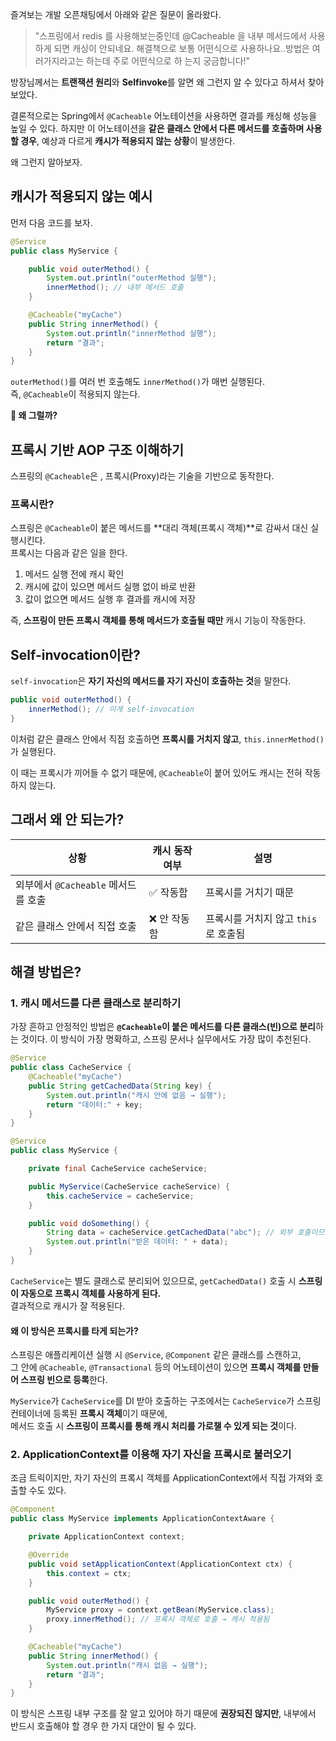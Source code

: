 즐겨보는 개발 오픈채팅에서 아래와 같은 질문이 올라왔다.

> "스프링에서 redis 를 사용해보는중인데 @Cacheable 을 내부 메서드에서 사용하게 되면 캐싱이 안되네요. 해결책으로 보통 어떤식으로 사용하나요..방법은 여러가지라고는 하는데 주로 어떤식으로 하
> 는지 궁금합니다!"

방장님께서는 **트랜잭션 원리**와 **Selfinvoke**를 알면 왜 그런지 알 수 있다고 하셔서 찾아보았다.

결론적으로는 Spring에서 `@Cacheable` 어노테이션을 사용하면 결과를 캐싱해 성능을 높일 수 있다. 
하지만 이 어노테이션을 **같은 클래스 안에서 다른 메서드를 호출하며 사용할 경우**, 예상과 다르게 **캐시가 적용되지 않는 상황**이 발생한다.

왜 그런지 알아보자.


## 캐시가 적용되지 않는 예시
먼저 다음 코드를 보자.
```java
@Service
public class MyService {

    public void outerMethod() {
        System.out.println("outerMethod 실행");
        innerMethod(); // 내부 메서드 호출
    }

    @Cacheable("myCache")
    public String innerMethod() {
        System.out.println("innerMethod 실행");
        return "결과";
    }
}
```
`outerMethod()`를 여러 번 호출해도 `innerMethod()`가 매번 실행된다.  
즉, `@Cacheable`이 적용되지 않는다.

**🤔 왜 그럴까?**

## 프록시 기반 AOP 구조 이해하기
스프링의 `@Cacheable`은 , 프록시(Proxy)라는 기술을 기반으로 동작한다.

### 프록시란?
스프링은 `@Cacheable`이 붙은 메서드를 **대리 객체(프록시 객체)**로 감싸서 대신 실행시킨다.  
프록시는 다음과 같은 일을 한다.

1. 메서드 실행 전에 캐시 확인
2. 캐시에 값이 있으면 메서드 실행 없이 바로 반환
3. 값이 없으면 메서드 실행 후 결과를 캐시에 저장

즉, **스프링이 만든 프록시 객체를 통해 메서드가 호출될 때만** 캐시 기능이 작동한다.


## Self-invocation이란?
`self-invocation`은 **자기 자신의 메서드를 자기 자신이 호출하는 것**을 말한다.

```java
public void outerMethod() {
    innerMethod(); // 이게 self-invocation
}
```
이처럼 같은 클래스 안에서 직접 호출하면 **프록시를 거치지 않고**, `this.innerMethod()`가 실행된다.

이 때는 프록시가 끼어들 수 없기 때문에, `@Cacheable`이 붙어 있어도 캐시는 전혀 작동하지 않는다.

## 그래서 왜 안 되는가?

|상황|캐시 동작 여부|설명|
|---|---|---|
|외부에서 `@Cacheable` 메서드를 호출|✅ 작동함|프록시를 거치기 때문|
|같은 클래스 안에서 직접 호출|❌ 안 작동함|프록시를 거치지 않고 `this`로 호출됨|


## 해결 방법은?
### 1. 캐시 메서드를 다른 클래스로 분리하기
가장 흔하고 안정적인 방법은 **`@Cacheable`이 붙은 메서드를 다른 클래스(빈)으로 분리**하는 것이다.
이 방식이 가장 명확하고, 스프링 문서나 실무에서도 가장 많이 추천된다.
```java
@Service
public class CacheService {
    @Cacheable("myCache")
    public String getCachedData(String key) {
        System.out.println("캐시 안에 없음 → 실행");
        return "데이터:" + key;
    }
}

@Service
public class MyService {

    private final CacheService cacheService;

    public MyService(CacheService cacheService) {
        this.cacheService = cacheService;
    }

    public void doSomething() {
        String data = cacheService.getCachedData("abc"); // 외부 호출이므로 캐시 적용됨
        System.out.println("받은 데이터: " + data);
    }
}
```
`CacheService`는 별도 클래스로 분리되어 있으므로, `getCachedData()` 호출 시 **스프링이 자동으로 프록시 객체를 사용하게 된다.**  
결과적으로 캐시가 잘 적용된다.

#### 왜 이 방식은 프록시를 타게 되는가?
스프링은 애플리케이션 실행 시 `@Service`, `@Component` 같은 클래스를 스캔하고,  
그 안에 `@Cacheable`, `@Transactional` 등의 어노테이션이 있으면 **프록시 객체를 만들어 스프링 빈으로 등록**한다.

`MyService`가 `CacheService`를 DI 받아 호출하는 구조에서는  `CacheService`가 스프링 컨테이너에 등록된 **프록시 객체**이기 때문에,  
메서드 호출 시 **스프링이 프록시를 통해 캐시 처리를 가로챌 수 있게 되는 것**이다.


### 2. ApplicationContext를 이용해 자기 자신을 프록시로 불러오기
조금 트릭이지만, 자기 자신의 프록시 객체를 ApplicationContext에서 직접 가져와 호출할 수도 있다.

```java
@Component
public class MyService implements ApplicationContextAware {

    private ApplicationContext context;

    @Override
    public void setApplicationContext(ApplicationContext ctx) {
        this.context = ctx;
    }

    public void outerMethod() {
        MyService proxy = context.getBean(MyService.class);
        proxy.innerMethod(); // 프록시 객체로 호출 → 캐시 적용됨
    }

    @Cacheable("myCache")
    public String innerMethod() {
        System.out.println("캐시 없음 → 실행");
        return "결과";
    }
}
```
이 방식은 스프링 내부 구조를 잘 알고 있어야 하기 때문에 **권장되진 않지만**, 내부에서 반드시 호출해야 할 경우 한 가지 대안이 될 수 있다.



